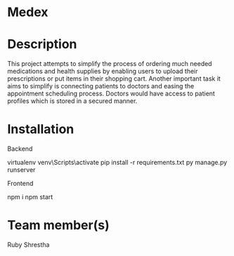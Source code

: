 # Medex

# Description

This project attempts to simplify the process of ordering much needed medications and health supplies by enabling users to upload their prescriptions or put items in their shopping cart. Another important task it aims to simplify is connecting patients to doctors and easing the appointment scheduling process. Doctors would have access to patient profiles which is stored in a secured manner.

# Installation

Backend 

virtualenv 
venv\Scripts\activate
pip install -r requirements.txt
py manage.py runserver

Frontend

npm i
npm start

# Team member(s)

Ruby Shrestha
